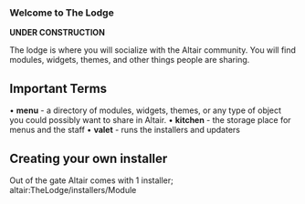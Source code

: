 ### Welcome to The Lodge

**UNDER CONSTRUCTION**

The lodge is where you will socialize with the Altair community. You will find modules, widgets, themes, and other things
people are sharing.

## Important Terms

• **menu** - a directory of modules, widgets, themes, or any type of object you could possibly want to share in Altair.
• **kitchen** - the storage place for menus and the staff
• **valet** - runs the installers and updaters

## Creating your own installer

Out of the gate Altair comes with 1 installer; altair:TheLodge/installers/Module
